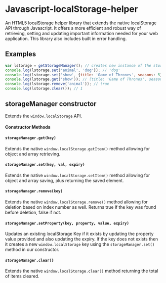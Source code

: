# Javascript-localStorage-helper

An HTML5 localStorage helper library that extends the native localStorage API through Javascript. It offers a more efficient and robust way of retrieving, setting and updating important information needed for your web application. This library also includes built in error handling.

## Examples
```js
var lstorage = getStorageManager(); // creates new instance of the storageManager class 
console.log(lstorage.set('animal', 'dog')); // 'dog'
console.log(lstorage.set('show', {title: 'Game of Thrones', seasons: 5})); // {title: 'Game of Thrones', seasons: 5}
console.log(lstorage.get('show')); // {title: 'Game of Thrones', seasons: 5}
console.log(lstorage.remove('animal')); // true
console.log(lstorage.clear()); // 1
```

## storageManager constructor

Extends the `window.localStorage` API.

#### Constructor Methods

#### `storageManager.get(key)`

Extends the native `window.localStorage.getItem()` method allowing for object and array retrieving.

#### `storageManager.set(key, val, expiry)`

Extends the native `window.localStorage.setItem()` method allowing for object and array saving, plus returning the saved element.

#### `storageManager.remove(key)`

Extends the native `window.localStorage.remove()` method allowing for deletion based on index number as well. Returns true if the key was found before deletion, false if not.

#### `storageManager.setProperty(key, property, value, expiry)`

Updates an existing localStorage Key if it exists by updating the property value provided and also updating the expiry. If the key does not exists then it creates a new `window.localStorage` key using the `storageManager.set()` method in our constructor.

#### `storageManager.clear()`

Extends the native `window.localStorage.clear()` method returning the total of items cleared.
